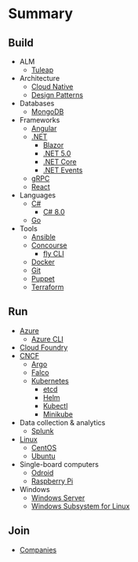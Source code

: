 # Summary

## Build

* ALM
  * [Tuleap](./docs/tuleap.md)
* Architecture
  * [Cloud Native](./docs/cloud-native.md)
  * [Design Patterns](./docs/design-patterns.md)
* Databases
  * [MongoDB](./docs/mongodb.md)
* Frameworks
  * [Angular](./docs/angular.md)
  * [.NET](./docs/dotnet.md)
    * [Blazor](./docs/blazor.md)
    * [.NET 5.0](./docs/dotnet50.md)
    * [.NET Core](./docs/dotnetcore.md)
    * [.NET Events](./docs/dotnetevents.md)
  * [gRPC](./docs/grpc.md)
  * [React](./docs/reactjs.md)
* Languages
  * [C#](./docs/csharp.md)
    * [C# 8.0](./docs/csharp80.md)
  * [Go](./docs/go.md)
* Tools
  * [Ansible](./docs/ansible.md)
  * [Concourse](./docs/concourse.md)
    * [fly CLI](./docs/fly-cli.md)
  * [Docker](./docs/docker.md)
  * [Git](./docs/git.md)
  * [Puppet](./docs/puppet.md)
  * [Terraform](./docs/terraform.md)

## Run

* [Azure](./docs/azure.md)
  * [Azure CLI](./docs/azure-cli.md)
* [Cloud Foundry](./docs/cloudfoundry.md)
* [CNCF](./docs/cncf.md)
  * [Argo](./docs/argo.md) 
  * [Falco](./docs/falco.md)
  * [Kubernetes](./docs/kubernetes.md)
    * [etcd](./docs/etcd.md)
    * [Helm](./docs/helm.md)
    * [Kubectl](./docs/kubectl.md)
    * [Minikube](./docs/minikube.md)
* Data collection & analytics
  * [Splunk](./docs/splunk.md)
* [Linux](./docs/linux.md)
  * [CentOS](./docs/centos.md)
  * [Ubuntu](./docs/ubuntu.md)
* Single-board computers
  * [Odroid](./docs/odroid.md)
  * [Raspberry Pi](./docs/raspberrypi.md)
* Windows
  * [Windows Server](./docs/windows-server.md)
  * [Windows Subsystem for Linux](./docs/wsl.md)

## Join

* [Companies](./docs/companies.md)
